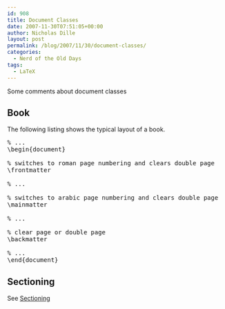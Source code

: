 ```yaml
---
id: 908
title: Document Classes
date: 2007-11-30T07:51:05+00:00
author: Nicholas Dille
layout: post
permalink: /blog/2007/11/30/document-classes/
categories:
  - Nerd of the Old Days
tags:
  - LaTeX
---
```

Some comments about document classes

<!--more-->

## Book

The following listing shows the typical layout of a book.

<pre class="listing">% ...
\begin{document}

% switches to roman page numbering and clears double page
\frontmatter

% ...

% switches to arabic page numbering and clears double page
\mainmatter

% ...

% clear page or double page
\backmatter

% ...
\end{document}</pre>

## Sectioning

See [Sectioning](/blog/2007/11/30/sections/ "Sections")
